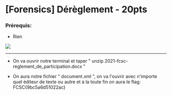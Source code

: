 # [Forensics] Dérèglement - 20pts

### Prérequis:

- Rien

<img src="https://cdn.discordapp.com/attachments/837006684558852156/837007774256594986/unknown.png">

-----------------

- On va ouvrir notre terminal et taper " unzip 2021-fcsc-reglement_de_participation.docx "

- On aura notre fichier " document.xml ", on va l'ouvrir avec n'importe quel éditeur de texte ou autre et à la toute fin on aura le flag: FCSC{9bc5a6d51022ac}
